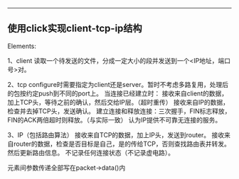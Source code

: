 
---------------------------------------------------------------
使用click实现client-tcp-ip结构
---------------------------------------------------------------
Elements:

1、client
读取一个待发送的文件，分成一定大小的段并发送到一个<IP地址，端口号>对。

2、tcp
configure时需要指定为client还是server。暂时不考虑多路复用，处理后的包按约定push到不同的port上。
当连接已经建立时：
接收来自client的数据，加上TCP头，等待之前的确认，然后交给IP层。（超时重传）
接收来自IP的数据，检查并去掉TCP头，发送确认。
建立连接和释放连接：三次握手，FIN标志释放，FIN的ACK两倍超时则释放。（与实际一致）
认为IP提供不可靠无连接的服务。

3、IP（包括路由算法）
接收来自TCP的数据，加上IP头，发送到router。
接收来自router的数据，检查是否目标是自己，是的传给TCP，否则查找路由表并转发。然后更新路由信息。
不记录任何连接状态（不记录虚电路）。

元素间参数传递全部写在packet->data()内